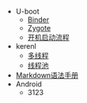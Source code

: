 
- U-boot
  - [Binder](Android源码/Binder.md)
  - [Zygote](Android源码/Zygote.md)
  - [开机启动流程](Android源码/开机启动流程.md)
- kerenl
  - [多线程](Java/多线程.md)
  - [线程池](Java/线程池.md)
- [Markdown语法手册](Markdown语法手册.md)
- Android
  - 3123 
